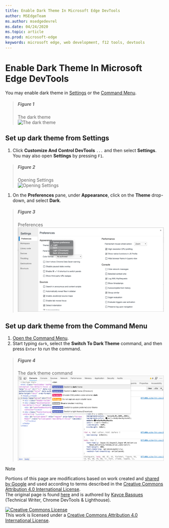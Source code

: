 ```yaml
---
title: Enable Dark Theme In Microsoft Edge DevTools
author: MSEdgeTeam
ms.author: msedgedevrel
ms.date: 04/24/2020
ms.topic: article
ms.prod: microsoft-edge
keywords: microsoft edge, web development, f12 tools, devtools
---
```

<!-- Copyright Kayce Basques 

   Licensed under the Apache License, Version 2.0 (the "License");
   you may not use this file except in compliance with the License.
   You may obtain a copy of the License at

       https://www.apache.org/licenses/LICENSE-2.0

   Unless required by applicable law or agreed to in writing, software
   distributed under the License is distributed on an "AS IS" BASIS,
   WITHOUT WARRANTIES OR CONDITIONS OF ANY KIND, either express or implied.
   See the License for the specific language governing permissions and
   limitations under the License.  -->

# Enable Dark Theme In Microsoft Edge DevTools   

You may enable dark theme in [Settings](#set-up-dark-theme-from-settings) or the [Command Menu](#set-up-dark-theme-from-the-command-menu).  

> ##### Figure 1  
> The dark theme  
> ![The dark theme][ImageDarkTheme]  

## Set up dark theme from Settings   

1.  Click **Customize And Control DevTools** `...` and then select **Settings**.  You may also open **Settings** by pressing `F1`.  

> ##### Figure 2  
> Opening Settings  
> ![Opening Settings][ImageOpenSettings]  

1.  On the **Preferences** pane,  under **Appearance**, click on the **Theme** drop-down, and select **Dark**.  

> ##### Figure 3  
> Preferences  
> ![Preferences][ImagePreferences]  

## Set up dark theme from the Command Menu   

1.  [Open the Command Menu][CommandMenu].  
1.  Start typing `dark`, select the **Switch To Dark Theme** command, and then press `Enter` to run the command.  

> ##### Figure 4  
> The dark theme command  
> ![The dark theme command][ImageDarkThemeCommand]  

<!-- image links -->  

[ImageDarkTheme]: /microsoft-edge/devtools-guide-chromium/media/customize-elements-styles-console-dark-theme.msft.png "Figure 1: The dark theme"  
[ImageOpenSettings]: /microsoft-edge/devtools-guide-chromium/media/customize-options-settings.msft.png "Figure 2: Opening Settings"  
[ImagePreferences]: /microsoft-edge/devtools-guide-chromium/media/customize-settings-preferences-appearance-theme-dark.msft.png "Figure 3: Preferences"  
[ImageDarkThemeCommand]: /microsoft-edge/devtools-guide-chromium/media/customize-command-menu-dark.msft.png "Figure 4: The dark theme command"  

<!-- links -->  

[CommandMenu]: /microsoft-edge/devtools-guide-chromium/command-menu/index "Command Menu"  

> [!NOTE]
> Portions of this page are modifications based on work created and [shared by Google][GoogleSitePolicies] and used according to terms described in the [Creative Commons Attribution 4.0 International License][CCA4IL].  
> The original page is found [here](https://developers.google.com/web/tools/chrome-devtools/customize/dark-theme) and is authored by [Kayce Basques][KayceBasques] \(Technical Writer, Chrome DevTools \& Lighthouse\).  

[![Creative Commons License][CCby4Image]][CCA4IL]  
This work is licensed under a [Creative Commons Attribution 4.0 International License][CCA4IL].  

[CCA4IL]: https://creativecommons.org/licenses/by/4.0  
[CCby4Image]: https://i.creativecommons.org/l/by/4.0/88x31.png  
[GoogleSitePolicies]: https://developers.google.com/terms/site-policies  
[KayceBasques]: https://developers.google.com/web/resources/contributors/kaycebasques  
